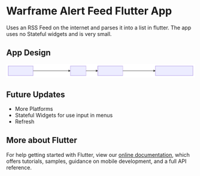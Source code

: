 # Warframe Alert Feed Flutter App

Uses an RSS Feed on the internet and parses it into a list in flutter.
The app uses no Stateful widgets and is very small.

## App Design

<img src="diagram.svg" width="750">

## Future Updates

- More Platforms
- Stateful Widgets for use input in menus
- Refresh

## More about Flutter

For help getting started with Flutter, view our
[online documentation](https://flutter.dev/docs), which offers tutorials,
samples, guidance on mobile development, and a full API reference.
